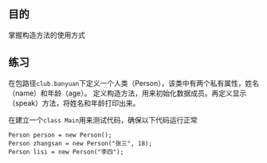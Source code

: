 ## 目的
掌握构造方法的使用方式

## 练习
在包路径`club.banyuan`下定义一个人类（Person），该类中有两个私有属性，姓名（name）和年龄（age）。
定义构造方法，用来初始化数据成员。再定义显示（speak）方法，将姓名和年龄打印出来。

在建立一个`class Main`用来测试代码，确保以下代码运行正常
```
Person person = new Person();
Person zhangsan = new Person("张三", 18);
Person lisi = new Person("李四");
```